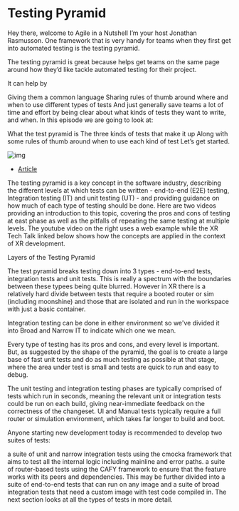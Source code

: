 # Testing Pyramid

Hey there, welcome to Agile in a Nutshell I’m your host Jonathan Rasmusson. One framework that is very handy for teams when they first get into automated testing is the testing pyramid.

The testing pyramid is great because helps get teams on the same page around how they’d like tackle automated testing for their project.

It can help by

Giving them a common language
Sharing rules of thumb around where and when to use different types of tests
And just generally save teams a lot of time and effort by being clear about what kinds of tests they want to write, and when.
In this episode we are going to look at:

What the test pyramid is
The three kinds of tests that make it up
Along with some rules of thumb around when to use each kind of test
Let’s get started.

![img](literature-notes/assets/test%20pyramid.png)

- [Article](http://www.agilenutshell.com/episodes/41-testing-pyramid)

The testing pyramid is a key concept in the software industry, describing the different levels at which tests can be written - end-to-end (E2E) testing, Integration testing (IT) and unit testing (UT) - and providing guidance on how much of each type of testing should be done. Here are two videos providing an introduction to this topic, covering the pros and cons of testing at east phase as well as the pitfalls of repeating the same testing at multiple levels. The youtube video on the right uses a web example while the XR Tech Talk linked below shows how the concepts are applied in the context of XR development.

Layers of the Testing Pyramid

The test pyramid breaks testing down into 3 types - end-to-end tests, integration tests and unit tests. This is really a spectrum with the boundaries between these typees being quite blurred. However in XR there is a relatively hard divide between tests that require a booted router or sim (including moonshine) and those that are isolated and run in the workspace with just a basic container.

Integration testing can be done in either environment so we've divided it into Broad and Narrow IT to indicate which one we mean.

Every type of testing has its pros and cons, and every level is important. But, as suggested by the shape of the pyramid, the goal is to create a large base of fast unit tests and do as much testing as possible at that stage, where the area under test is small and tests are quick to run and easy to debug.

The unit testing and integration testing phases are typically comprised of tests which run in seconds, meaning the relevant unit or integration tests could be run on each build, giving near-immediate feedback on the correctness of the changeset. UI and Manual tests typically require a full router or simulation environment, which takes far longer to build and boot.

Anyone starting new development today is recommended to develop two suites of tests:

a suite of unit and narrow integration tests using the cmocka framework that aims to test all the internal logic including mainline and error paths.
a suite of router-based tests using the CAFY framework to ensure that the feature works with its peers and dependencies. This may be further divided into a suite of end-to-end tests that can run on any image and a suite of broad integration tests that need a custom image with test code compiled in.
The next section looks at all the types of tests in more detail.
